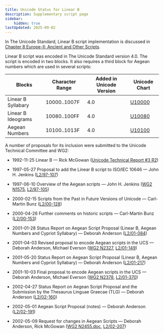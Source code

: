 ```yaml
---
title: Unicode Status for Linear B
description: Supplementary script page
sidebar:
    hidden: true
lastUpdated: 2025-09-02
---
```


In The Unicode Standard, Linear B script implementation is discussed in [Chapter 8 Europe-II: Ancient and Other Scripts](http://www.unicode.org/versions/latest/ch08.pdf).

[comment]: # (end of intro)

[comment]: # (start of blocks)

Linear B script was encoded in The Unicode Standard version 4.0. The script is encoded in two blocks. It also requires a third block for Aegean numbers which are used in several scripts:

| Blocks  |  Character Range  |  Added in Unicode Version  |  Unicode Chart  |
| ------- | ----------------- | -------------------------- | --------------- |
| Linear B Syllabary  |  10000..1007F  |  4.0  |  [U10000](http://www.unicode.org/charts/PDF/U10000.pdf)  |
| Linear B Ideograms  |  10080..100FF  |  4.0  |  [U10080](http://www.unicode.org/charts/PDF/U10080.pdf)  |
| Aegean Numbers | 10100..1013F |  4.0  |  [U10100](http://www.unicode.org/charts/PDF/U10100.pdf) |

[comment]: # (end of blocks)

[comment]: # (start of chars)



[comment]: # (end of chars)

[comment]: # (start of rest)

A number of proposals for its inclusion were submitted to the Unicode Technical Committee and WG2:

- 1992-11-25 Linear B — Rick McGowan ([Unicode Technical Report #3 R2](http://www.unicode.org/reports/tr3-2/))

- 1997-05-27 Proposal to add the Linear B script to ISO/IEC 10646 — John H. Jenkins ([L2/97-107](http://www.unicode.org/cgi-bin/GetMatchingDocs.pl?L2/97-107))

- 1997-06-10 Overview of the Aegean scripts — John H. Jenkins ([WG2 N1575](https://www.unicode.org/wg2/docs/n1575.pdf), [L2/97-105](http://www.unicode.org/cgi-bin/GetMatchingDocs.pl?L2/97-105))

- 2000-02-15 Scripts from the Past in Future Versions of Unicode — Carl-Martin Bunz ([L2/00-128](http://www.unicode.org/cgi-bin/GetMatchingDocs.pl?L2/00-128))

- 2000-04-26 Further comments on historic scripts — Carl-Martin Bunz ([L2/00-153](http://www.unicode.org/cgi-bin/GetMatchingDocs.pl?L2/00-153))

- 2001-01-28 Status Report on Aegean Script Proposal (Linear B, Aegean Numbers and Cypriot Syllabary) — Deborah Anderson ([L2/01-084](http://www.unicode.org/cgi-bin/GetMatchingDocs.pl?L2/01-084))

- 2001-04-03 Revised proposal to encode Aegean scripts in the UCS — Deborah Anderson, Michael Everson ([WG2 N2327](https://www.unicode.org/wg2/docs/n2327.pdf), [L2/01-149](http://www.unicode.org/cgi-bin/GetMatchingDocs.pl?L2/01-149))

- 2001-05-20 Status Report on Aegean Script Proposal (Linear B, Aegean Numbers and Cypriot Syllabary) — Deborah Anderson ([L2/01-217](http://www.unicode.org/cgi-bin/GetMatchingDocs.pl?L2/01-217))

- 2001-10-03 Final proposal to encode Aegean scripts in the UCS — Deborah Anderson, Michael Everson ([WG2 N2378](https://www.unicode.org/wg2/docs/n2378.pdf), [L2/01-370](http://www.unicode.org/cgi-bin/GetMatchingDocs.pl?L2/01-370))

- 2002-04-27 Status Report on Aegean Script Proposal and the Submission by the Thesaurus Linguae Graecae (TLG) — Deborah Anderson ([L2/02-160](http://www.unicode.org/cgi-bin/GetMatchingDocs.pl?L2/02-160))

- 2002-05-01 Aegean Script Proposal (notes) — Deborah Anderson ([L2/02-191](http://www.unicode.org/cgi-bin/GetMatchingDocs.pl?L2/02-191))

- 2002-05-09 Request for changes in Aegean Scripts — Deborah Anderson, Rick McGowan ([WG2 N2455.doc](https://www.unicode.org/wg2/docs/n2455.doc), [L2/02-207](http://www.unicode.org/cgi-bin/GetMatchingDocs.pl?L2/02-207))
